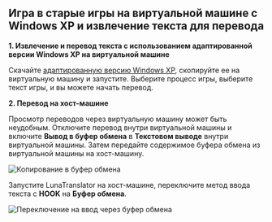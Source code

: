 ## Игра в старые игры на виртуальной машине с Windows XP и извлечение текста для перевода

**1. Извлечение и перевод текста с использованием адаптированной версии Windows XP на виртуальной машине**

Скачайте [адаптированную версию Windows XP](https://lunatranslator.org/Resource/DownloadLuna/xp), скопируйте ее на виртуальную машину и запустите. Выберите процесс игры, выберите текст игры, и вы можете начать перевод.


**2. Перевод на хост-машине**

Просмотр переводов через виртуальную машину может быть неудобным. Отключите перевод внутри виртуальной машины и включите **Вывод в буфер обмена** в **Текстовом выводе** внутри виртуальной машины. Затем передайте содержимое буфера обмена из виртуальной машины на хост-машину.

![Копирование в буфер обмена](https://image.lunatranslator.org/zh/playonxp/copy.png)

Запустите LunaTranslator на хост-машине, переключите метод ввода текста с **HOOK** на **Буфер обмена**.

![Переключение на ввод через буфер обмена](https://image.lunatranslator.org/zh/playonxp/host.png)